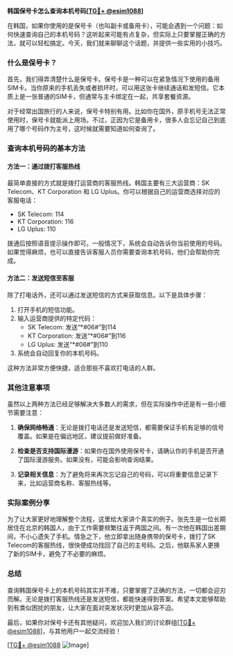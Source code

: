 **韩国保号卡怎么查询本机号码[[TG💪+ @esim1088](https://t.me/s/esim1088)]**

在韩国，如果你使用的是保号卡（也叫副卡或备用卡），可能会遇到一个问题：如何快速查询自己的本机号码？这听起来可能有点复杂，但实际上只要掌握正确的方法，就可以轻松搞定。今天，我们就来聊聊这个话题，并提供一些实用的小技巧。

### 什么是保号卡？

首先，我们得弄清楚什么是保号卡。保号卡是一种可以在紧急情况下使用的备用SIM卡。当你原来的手机丢失或者损坏时，可以用这张卡继续通话和发短信。它本质上是一张普通的SIM卡，但通常与主卡绑定在一起，共享套餐资源。

对于经常出国旅行的人来说，保号卡特别有用。比如你在国外，原手机号无法正常使用时，保号卡就能派上用场。不过，正因为它是备用卡，很多人会忘记自己到底用了哪个号码作为主号，这时候就需要知道如何查询了。

### 查询本机号码的基本方法

#### 方法一：通过拨打客服热线
最简单直接的方式就是拨打运营商的客服热线。韩国主要有三大运营商：SK Telecom、KT Corporation 和 LG Uplus。你可以根据自己的运营商选择对应的客服电话：

- SK Telecom: 114
- KT Corporation: 116
- LG Uplus: 110

拨通后按照语音提示操作即可。一般情况下，系统会自动告诉你当前使用的号码。如果觉得麻烦，也可以直接告诉客服人员你需要查询本机号码，他们会帮助你完成。

#### 方法二：发送短信至客服
除了打电话外，还可以通过发送短信的方式来获取信息。以下是具体步骤：

1. 打开手机的短信功能。
2. 输入运营商提供的特定代码：
   - SK Telecom: 发送“*#06#”到114
   - KT Corporation: 发送“*#06#”到116
   - LG Uplus: 发送“*#06#”到110
3. 系统会自动回复你的本机号码。

这种方法非常方便快捷，适合那些不喜欢打电话的人群。

### 其他注意事项

虽然以上两种方法已经足够解决大多数人的需求，但在实际操作中还是有一些小细节需要注意：

1. **确保网络畅通**：无论是拨打电话还是发送短信，都需要保证手机有足够的信号覆盖。如果是在偏远地区，建议提前做好准备。
   
2. **检查是否支持国际漫游**：如果你在国外使用保号卡，请确认你的手机是否开通了国际漫游服务。如果没有，可能会影响查询结果。

3. **记录相关信息**：为了避免将来再次忘记自己的号码，可以将重要信息记录下来，比如运营商名称、客服热线等。

### 实际案例分享

为了让大家更好地理解整个流程，这里给大家讲个真实的例子。张先生是一位长期居住在北京的韩国人，由于工作需要频繁往返于两国之间。有一次他在韩国出差期间，不小心遗失了手机。情急之下，他立即拿出随身携带的保号卡，拨打了SK Telecom的客服热线，很快便成功找回了自己的主号码。之后，他联系家人更换了新的SIM卡，避免了不必要的麻烦。

### 总结

查询韩国保号卡上的本机号码其实并不难，只要掌握了正确的方法，一切都会迎刃而解。无论是拨打客服热线还是发送短信，都能快速得到答案。希望本文能够帮助到有类似困扰的朋友，让大家在面对突发状况时更加从容不迫。

最后，如果你对保号卡还有其他疑问，欢迎加入我们的讨论群组[[TG💪+ @esim1088](https://t.me/s/esim1088)]，与其他用户一起交流经验！ 

[[TG💪+ @esim1088](https://t.me/s/esim1088) ![Image](https://i.postimg.cc/4NQfJmqS/Snipaste-2025-05-13-00-14-12.png)]